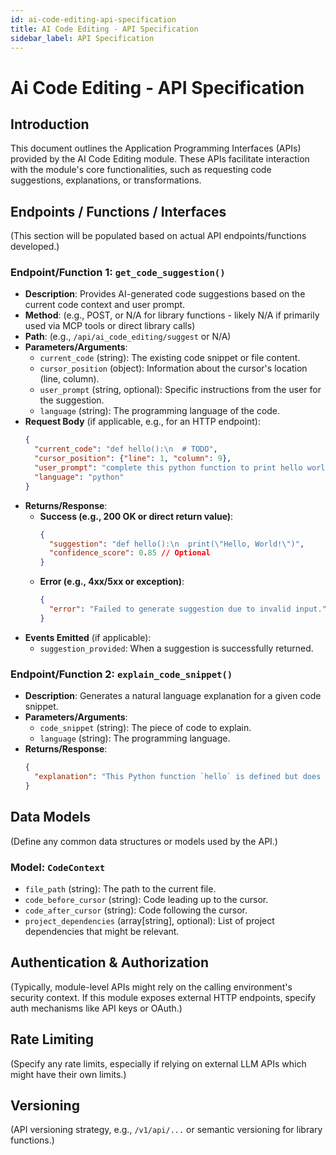 ```yaml
---
id: ai-code-editing-api-specification
title: AI Code Editing - API Specification
sidebar_label: API Specification
---
```


# Ai Code Editing - API Specification

## Introduction

This document outlines the Application Programming Interfaces (APIs) provided by the AI Code Editing module. These APIs facilitate interaction with the module's core functionalities, such as requesting code suggestions, explanations, or transformations.

## Endpoints / Functions / Interfaces

(This section will be populated based on actual API endpoints/functions developed.)

### Endpoint/Function 1: `get_code_suggestion()`

- **Description**: Provides AI-generated code suggestions based on the current code context and user prompt.
- **Method**: (e.g., POST, or N/A for library functions - likely N/A if primarily used via MCP tools or direct library calls)
- **Path**: (e.g., `/api/ai_code_editing/suggest` or N/A)
- **Parameters/Arguments**:
    - `current_code` (string): The existing code snippet or file content.
    - `cursor_position` (object): Information about the cursor's location (line, column).
    - `user_prompt` (string, optional): Specific instructions from the user for the suggestion.
    - `language` (string): The programming language of the code.
- **Request Body** (if applicable, e.g., for an HTTP endpoint):
    ```json
    {
      "current_code": "def hello():\n  # TODO",
      "cursor_position": {"line": 1, "column": 9},
      "user_prompt": "complete this python function to print hello world",
      "language": "python"
    }
    ```
- **Returns/Response**:
    - **Success (e.g., 200 OK or direct return value)**:
        ```json
        {
          "suggestion": "def hello():\n  print(\"Hello, World!\")",
          "confidence_score": 0.85 // Optional
        }
        ```
    - **Error (e.g., 4xx/5xx or exception)**:
        ```json
        {
          "error": "Failed to generate suggestion due to invalid input."
        }
        ```
- **Events Emitted** (if applicable):
    - `suggestion_provided`: When a suggestion is successfully returned.

### Endpoint/Function 2: `explain_code_snippet()`

- **Description**: Generates a natural language explanation for a given code snippet.
- **Parameters/Arguments**:
    - `code_snippet` (string): The piece of code to explain.
    - `language` (string): The programming language.
- **Returns/Response**:
    ```json
    {
      "explanation": "This Python function `hello` is defined but does not yet have an implementation..."
    }
    ```

## Data Models

(Define any common data structures or models used by the API.)

### Model: `CodeContext`
- `file_path` (string): The path to the current file.
- `code_before_cursor` (string): Code leading up to the cursor.
- `code_after_cursor` (string): Code following the cursor.
- `project_dependencies` (array[string], optional): List of project dependencies that might be relevant.

## Authentication & Authorization

(Typically, module-level APIs might rely on the calling environment's security context. If this module exposes external HTTP endpoints, specify auth mechanisms like API keys or OAuth.)

## Rate Limiting

(Specify any rate limits, especially if relying on external LLM APIs which might have their own limits.)

## Versioning

(API versioning strategy, e.g., `/v1/api/...` or semantic versioning for library functions.) 